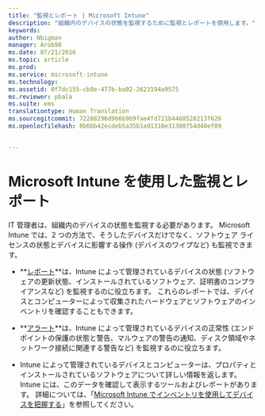 ```yaml
---
title: "監視とレポート | Microsoft Intune"
description: "組織内のデバイスの状態を監視するために監視とレポートを使用します。"
keywords: 
author: Nbigman
manager: Arob98
ms.date: 07/21/2016
ms.topic: article
ms.prod: 
ms.service: microsoft-intune
ms.technology: 
ms.assetid: 0f7dc155-cb8e-477b-ba02-2623194a9575
ms.reviewer: pbala
ms.suite: ems
translationtype: Human Translation
ms.sourcegitcommit: 72288296d966b9b9fae4fd721b4460528213f626
ms.openlocfilehash: 8b6bb42ecdeb5a35b1a91310e31300754d40ef09


---
```


# Microsoft Intune を使用した監視とレポート
IT 管理者は、組織内のデバイスの状態を監視する必要があります。 Microsoft Intune では、2 つの方法で、そうしたデバイスだけでなく、ソフトウェア ライセンスの状態とデバイスに影響する操作 (デバイスのワイプなど) も監視できます。

-   **[レポート](understand-microsoft-intune-operations-by-using-reports.md)**は、Intune によって管理されているデバイスの状態 (ソフトウェアの更新状態、インストールされているソフトウェア、証明書のコンプライアンスなど) を監視するのに役立ちます。 
     これらのレポートでは、デバイスとコンピューターによって収集されたハードウェアとソフトウェアのインベントリを確認することもできます。

-   **[アラート](get-notified-by-alerts.md)**は、Intune によって管理されているデバイスの正常性 (エンドポイントの保護の状態と警告、マルウェアの警告の通知、ディスク領域やネットワーク接続に関連する警告など) を監視するのに役立ちます。

-   Intune によって管理されているデバイスとコンピューターは、プロパティとインストールされているソフトウェアについて詳しい情報を返します。  Intune には、このデータを確認して表示するツールおよびレポートがあります。 詳細については、「[Microsoft Intune でインベントリを使用してデバイスを把握する](understand-your-devices-with-inventory-in-microsoft-intune.md)」を参照してください。




<!--HONumber=Jul16_HO3-->


